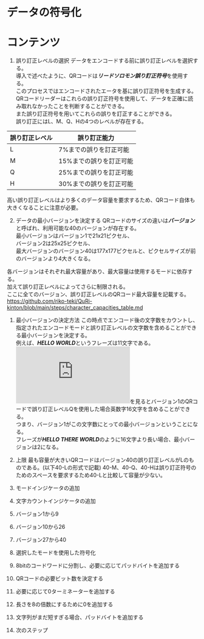 # データの符号化

# コンテンツ
1. 誤り訂正レベルの選択
データをエンコードする前に誤り訂正レベルを選択する。<br>
導入で述べたように、QRコードは***リードソロモン誤り訂正符号***を使用する。<br>
このプロセスではエンコードされたエータを基に誤り訂正符号を生成する。<br>
QRコードリーダーはこれらの誤り訂正符号を使用して、データを正確に読み取れなかったことを判断することができる。<br>
また誤り訂正符号を用いてこれらの誤りを訂正することができる。<br>
誤り訂正にはL、M、Q、Hの4つのレベルが存在する。<br>

|誤り訂正レベル|誤り訂正能力|
|---|---|
|L|7%までの誤りを訂正可能|
|M|15%までの誤りを訂正可能|
|Q|25%までの誤りを訂正可能|
|H|30%までの誤りを訂正可能|

高い誤り訂正レベルはより多くのデータ容量を要求するため、QRコード自体も大きくなることに注意が必要。

2. データの最小バージョンを決定する
QRコードのサイズの違いは***バージョン***と呼ばれ、利用可能な40のバージョンが存在する。<br>
最小バージョンはバージョン1で21x21ピクセル、<br>
バージョン2は25x25ピクセル、<br>
最大バージョンのバージョン40は177x177ピクセルと、ピクセルサイズが前のバージョンより4大きくなる。<br>

各バージョンはそれぞれ最大容量があり、最大容量は使用するモードに依存する。<br>
加えて誤り訂正レベルによってさらに制限される。<br>
ここに全てのバージョン、誤り訂正レベルのQRコード最大容量を記載する。<br>
https://github.com/riko-teki/QuRi-kinton/blob/main/steps/character_capacities_table.md

  1. 最小バージョンの決定方法
  この時点でエンコード後の文字数をカウントし、指定されたエンコードモードと誤り訂正レベルの文字数を含めることができる最小バージョンを決定する。<br>
  例えば、***HELLO WORLD***というフレーズは11文字である。![文字数容量テーブル](https://github.com/riko-teki/QuRi-kinton/blob/main/steps/character_capacities_table.md)を見るとバージョン1のQRコードで誤り訂正レベルQを使用した場合英数字16文字を含めることができる。<br>
  つまり、バージョン1がこの文字数にとっての最小バージョンということになる。<br>
  フレーズが***HELLO THERE WORLD***のように16文字より長い場合、最小バージョンは2になる。<br>
  3. 上限
  最も容量が大きいQRコードはバージョン40の誤り訂正レベルがLのものである。(以下40-Lの形式で記載)
  40-M、40-Q、40-Hは誤り訂正符号のためのスペースを要求するため40-Lと比較して容量が少ない。

3. モードインジケータの追加
4. 文字カウントインジケータの追加
  1. バージョン1から9
  2. バージョン10から26
  3. バージョン27から40
5. 選択したモードを使用した符号化
6. 8bitのコードワードに分割し、必要に応じてパッドバイトを追加する
  1. QRコードの必要ビット数を決定する
  2. 必要に応じて0ターミネーターを追加する
  3. 長さを8の倍数にするために0を追加する
  4. 文字列がまだ短すぎる場合、パッドバイトを追加する
7. 次のステップ
